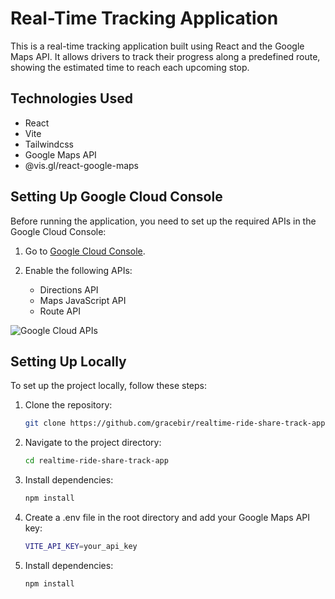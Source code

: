 <!-- @format -->

# Real-Time Tracking Application

This is a real-time tracking application built using React and the Google Maps API. It allows drivers to track their progress along a predefined route, showing the estimated time to reach each upcoming stop.

## Technologies Used

-   React
-   Vite
-   Tailwindcss
-   Google Maps API
-   @vis.gl/react-google-maps

## Setting Up Google Cloud Console

Before running the application, you need to set up the required APIs in the Google Cloud Console:

1. Go to [Google Cloud Console](https://console.cloud.google.com/).

2. Enable the following APIs:
    - Directions API
    - Maps JavaScript API
    - Route API

![Google Cloud APIs](google-cloud-apis.png)

## Setting Up Locally

To set up the project locally, follow these steps:

1. Clone the repository:
    ```bash
    git clone https://github.com/gracebir/realtime-ride-share-track-app
    ```
2. Navigate to the project directory:

    ```bash
    cd realtime-ride-share-track-app
    ```

3. Install dependencies:
    ```bash
    npm install
    ```
4. Create a .env file in the root directory and add your Google Maps API key:

    ```bash
    VITE_API_KEY=your_api_key
    ```

5. Install dependencies:
    ```bash
    npm install
    ```
